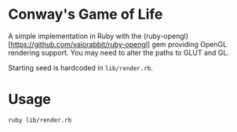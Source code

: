 Conway's Game of Life
=====================

A simple implementation in Ruby with the (ruby-opengl)[https://github.com/vaiorabbit/ruby-opengl] gem providing OpenGL rendering support. You may need to alter the paths to GLUT and GL.

Starting seed is hardcoded in `lib/render.rb`.

Usage
=====

    ruby lib/render.rb

